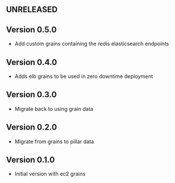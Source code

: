 ## UNRELEASED

## Version 0.5.0

* Add custom grains containing the redis elasticsearch endpoints

## Version 0.4.0

* Adds elb grains to be used in zero downtime deployment

## Version 0.3.0

* Migrate back to using grain data

## Version 0.2.0

* Migrate from grains to pillar data 

## Version 0.1.0

* Initial version with ec2 grains

